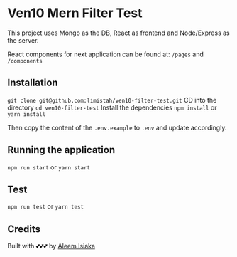 # Ven10 Mern Filter Test

This project uses Mongo as the DB, React as frontend and Node/Express as the server.

React components for next application can be found at: `/pages` and `/components`

## Installation

`git clone git@github.com:limistah/ven10-filter-test.git`
CD into the directory
`cd ven10-filter-test`
Install the dependencies
`npm install` or `yarn install`

Then copy the content of the `.env.example` to `.env` and update accordingly.

## Running the application

`npm run start` or `yarn start`

## Test

`npm run test` or `yarn test`

## Credits

Built with 💕💕💕 by [Aleem Isiaka](aleemisiaka.com)

